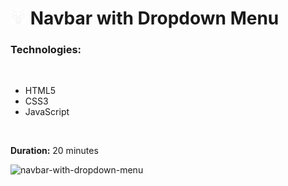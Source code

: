 # <img src="images/logo.png" style="height: 25px"> Navbar with Dropdown Menu

### Technologies:

<br>

 - HTML5
 - CSS3
 - JavaScript

<br>

**Duration:** 20 minutes


![navbar-with-dropdown-menu](https://user-images.githubusercontent.com/88382171/222810851-f5c07e7a-22ba-4523-bffb-8173607fd3f8.gif)
